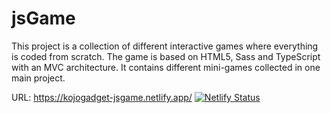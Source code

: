 # jsGame

This project is a collection of different interactive games where everything is coded from scratch. The game is based on HTML5, Sass and TypeScript with an MVC architecture. It contains different mini-games collected in one main project.

URL: https://kojogadget-jsgame.netlify.app/
[![Netlify Status](https://api.netlify.com/api/v1/badges/f0eceb79-be25-45dd-bd25-167364f418fe/deploy-status)](https://app.netlify.com/sites/kojogadget-jsgame/deploys)
